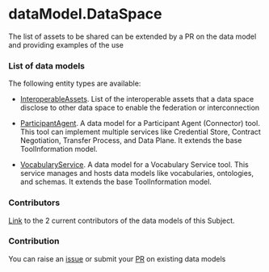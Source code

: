 # dataModel.DataSpace
The list of assets to be shared can be extended by a PR on the data model and providing examples of the use

### List of data models

The following entity types are available:
- [InteroperableAssets](https://github.com/smart-data-models/dataModel.DataSpace/blob/master/InteroperableAssets/README.md). List of the interoperable assets that a data space disclose to other data space to enable the federation or interconnection

- [ParticipantAgent](https://github.com/smart-data-models/dataModel.DataSpace/blob/master/ParticipantAgent/README.md). A data model for a Participant Agent (Connector) tool. This tool can implement multiple services like Credential Store, Contract Negotiation, Transfer Process, and Data Plane. It extends the base ToolInformation model.

- [VocabularyService](https://github.com/smart-data-models/dataModel.DataSpace/blob/master/VocabularyService/README.md). A data model for a Vocabulary Service tool. This service manages and hosts data models like vocabularies, ontologies, and schemas. It extends the base ToolInformation model.



### Contributors
[Link](https://github.com/smart-data-models/dataModel.DataSpace/blob/master/CONTRIBUTORS.yaml) to the 2 current contributors of the data models of this Subject.


### Contribution
You can raise an [issue](https://github.com/smart-data-models/dataModel.DataSpace/issues) or submit your [PR](https://github.com/smart-data-models/dataModel.DataSpace/pulls) on existing data models
